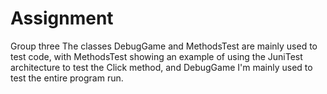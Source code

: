# Assignment
Group three
The classes DebugGame and MethodsTest are mainly used to test code, 
with MethodsTest showing an example of using the JuniTest architecture to test the Click method, 
and DebugGame I'm mainly used to test the entire program run.
